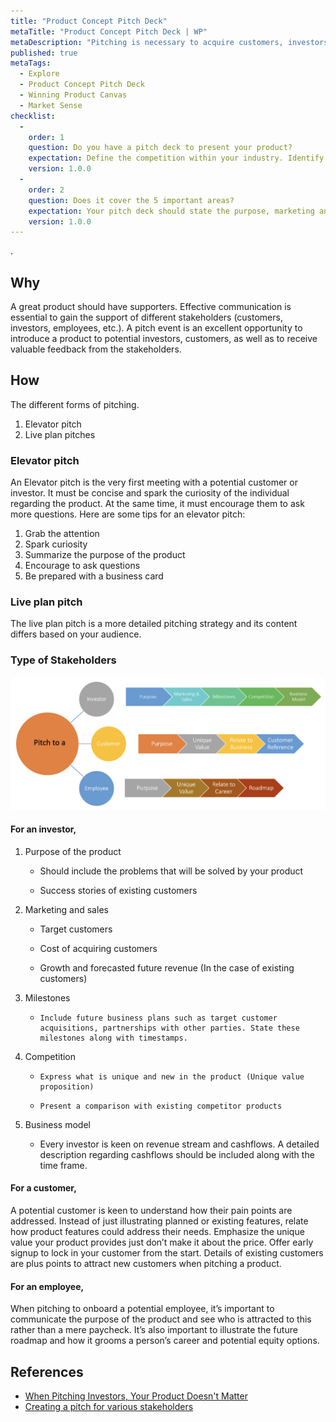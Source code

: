```yaml
---
title: "Product Concept Pitch Deck"
metaTitle: "Product Concept Pitch Deck | WP"
metaDescription: "Pitching is necessary to acquire customers, investors, team members for products. A successful pitching strategy depends on your audience. That’s why it’s important to learn the tips and tricks of a great pitch."
published: true
metaTags:
  - Explore
  - Product Concept Pitch Deck
  - Winning Product Canvas
  - Market Sense
checklist: 
  -
    order: 1
    question: Do you have a pitch deck to present your product?
    expectation: Define the competition within your industry. Identify the companies that share the market with products or services that are in direct and indirect competition with your business.
    version: 1.0.0
  -
    order: 2
    question: Does it cover the 5 important areas?
    expectation: Your pitch deck should state the purpose, marketing and sales, milestones, competition, business model.
    version: 1.0.0
---
```

.
## Why

A great product should have supporters. Effective communication is essential to gain the support of different stakeholders (customers, investors, employees, etc.). A pitch event is an excellent opportunity to introduce a product to potential investors, customers, as well as to receive valuable feedback from the stakeholders.

## How

The different forms of pitching.

1. Elevator pitch
2. Live plan pitches

### Elevator pitch

An Elevator pitch is the very first meeting with a potential customer or investor. It must be concise and spark the curiosity of the individual regarding the product. At the same time, it must encourage them to ask more questions. Here are some tips for an elevator pitch:

1. Grab the attention
2. Spark curiosity
3. Summarize the purpose of the product
4. Encourage to ask questions
5. Be prepared with a business card

### Live plan pitch

The live plan pitch is a more detailed pitching strategy and its content differs based on your audience.


### Type of Stakeholders

![Pitching to Stakeholders ](../../img/explore-pitching.png)  


#### For an investor,

1.  Purpose of the product

    - Should include the problems that will be solved by your product 

    - Success stories of existing customers

2.  Marketing and sales

    - Target customers

    - Cost of acquiring customers

    - Growth and forecasted future revenue (In the case of existing customers)

3.  Milestones

    -     Include future business plans such as target customer acquisitions, partnerships with other parties. State these milestones along with timestamps.

4.  Competition

    -     Express what is unique and new in the product (Unique value proposition)

    -     Present a comparison with existing competitor products

5.  Business model

    - Every investor is keen on revenue stream and cashflows. A detailed description regarding cashflows should be included along with the time frame.

#### For a customer,

A potential customer is keen to understand how their pain points are addressed. Instead of just illustrating planned or existing features, relate how product features could address their needs. Emphasize the unique value your product provides just don’t make it about the price. Offer early signup to lock in your customer from the start. Details of existing customers are plus points to attract new customers when pitching a product.

#### For an employee,

When pitching to onboard a potential employee, it’s important to communicate the purpose of the product and see who is attracted to this rather than a mere paycheck. It’s also important to illustrate the future roadmap and how it grooms a person’s career and potential equity options.

## References

- [When Pitching Investors, Your Product Doesn't Matter](https://www.entrepreneur.com/article/322361)
- [Creating a pitch for various stakeholders](https://fi.co/insight/creating-an-elevator-pitch-that-attracts-investors-customers-and-more)
